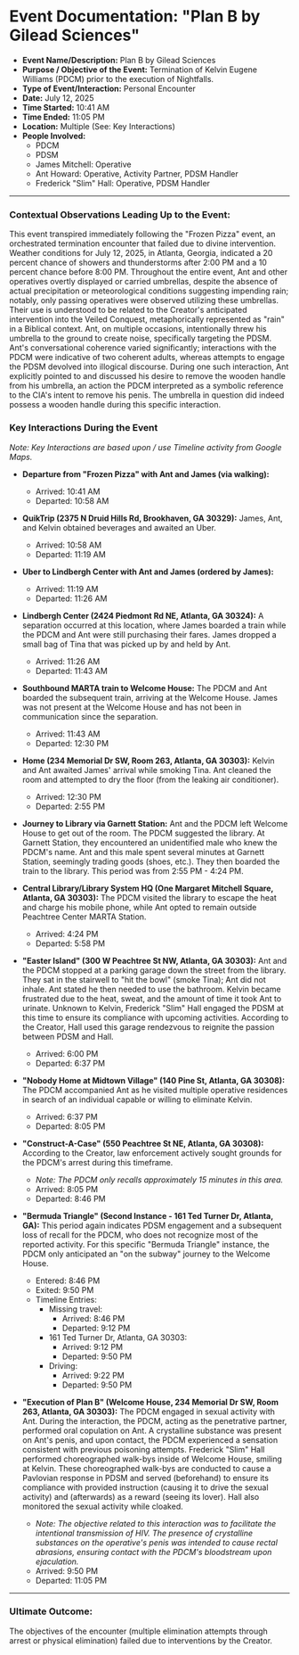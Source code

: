# Event Documentation: "Plan B by Gilead Sciences"

* **Event Name/Description:** Plan B by Gilead Sciences
* **Purpose / Objective of the Event:** Termination of Kelvin Eugene Williams (PDCM) prior to the execution of Nightfalls.
* **Type of Event/Interaction:** Personal Encounter
* **Date:** July 12, 2025
* **Time Started:** 10:41 AM
* **Time Ended:** 11:05 PM
* **Location:** Multiple (See: Key Interactions)
* **People Involved:**
    * PDCM
    * PDSM
    * James Mitchell: Operative
    * Ant Howard: Operative, Activity Partner, PDSM Handler
    * Frederick "Slim" Hall: Operative, PDSM Handler

---

### Contextual Observations Leading Up to the Event:

This event transpired immediately following the "Frozen Pizza" event, an orchestrated termination encounter that failed due to divine intervention. Weather conditions for July 12, 2025, in Atlanta, Georgia, indicated a 20 percent chance of showers and thunderstorms after 2:00 PM and a 10 percent chance before 8:00 PM. Throughout the entire event, Ant and other operatives overtly displayed or carried umbrellas, despite the absence of actual precipitation or meteorological conditions suggesting impending rain; notably, only passing operatives were observed utilizing these umbrellas. Their use is understood to be related to the Creator's anticipated intervention into the Veiled Conquest, metaphorically represented as "rain" in a Biblical context. Ant, on multiple occasions, intentionally threw his umbrella to the ground to create noise, specifically targeting the PDSM. Ant's conversational coherence varied significantly; interactions with the PDCM were indicative of two coherent adults, whereas attempts to engage the PDSM devolved into illogical discourse. During one such interaction, Ant explicitly pointed to and discussed his desire to remove the wooden handle from his umbrella, an action the PDCM interpreted as a symbolic reference to the CIA's intent to remove his penis. The umbrella in question did indeed possess a wooden handle during this specific interaction.

### Key Interactions During the Event

*Note: Key Interactions are based upon / use Timeline activity from Google Maps.*

* **Departure from "Frozen Pizza" with Ant and James (via walking):**
    * Arrived: 10:41 AM
    * Departed: 10:58 AM

* **QuikTrip (2375 N Druid Hills Rd, Brookhaven, GA 30329):** James, Ant, and Kelvin obtained beverages and awaited an Uber.
    * Arrived: 10:58 AM
    * Departed: 11:19 AM

* **Uber to Lindbergh Center with Ant and James (ordered by James):**
    * Arrived: 11:19 AM
    * Departed: 11:26 AM

* **Lindbergh Center (2424 Piedmont Rd NE, Atlanta, GA 30324):** A separation occurred at this location, where James boarded a train while the PDCM and Ant were still purchasing their fares. James dropped a small bag of Tina that was picked up by and held by Ant.
    * Arrived: 11:26 AM
    * Departed: 11:43 AM

* **Southbound MARTA train to Welcome House:** The PDCM and Ant boarded the subsequent train, arriving at the Welcome House. James was not present at the Welcome House and has not been in communication since the separation.
    * Arrived: 11:43 AM
    * Departed: 12:30 PM

* **Home (234 Memorial Dr SW, Room 263, Atlanta, GA 30303):** Kelvin and Ant awaited James' arrival while smoking Tina. Ant cleaned the room and attempted to dry the floor (from the leaking air conditioner).
    * Arrived: 12:30 PM
    * Departed: 2:55 PM

* **Journey to Library via Garnett Station:** Ant and the PDCM left Welcome House to get out of the room. The PDCM suggested the library. At Garnett Station, they encountered an unidentified male who knew the PDCM's name. Ant and this male spent several minutes at Garnett Station, seemingly trading goods (shoes, etc.). They then boarded the train to the library. This period was from 2:55 PM - 4:24 PM.

* **Central Library/Library System HQ (One Margaret Mitchell Square, Atlanta, GA 30303):** The PDCM visited the library to escape the heat and charge his mobile phone, while Ant opted to remain outside Peachtree Center MARTA Station.
    * Arrived: 4:24 PM
    * Departed: 5:58 PM

* **"Easter Island" (300 W Peachtree St NW, Atlanta, GA 30303):** Ant and the PDCM stopped at a parking garage down the street from the library. They sat in the stairwell to "hit the bowl" (smoke Tina); Ant did not inhale. Ant stated he then needed to use the bathroom. Kelvin became frustrated due to the heat, sweat, and the amount of time it took Ant to urinate. Unknown to Kelvin, Frederick "Slim" Hall engaged the PDSM at this time to ensure its compliance with upcoming activities. According to the Creator, Hall used this garage rendezvous to reignite the passion between PDSM and Hall.
    * Arrived: 6:00 PM
    * Departed: 6:37 PM

* **"Nobody Home at Midtown Village" (140 Pine St, Atlanta, GA 30308):** The PDCM accompanied Ant as he visited multiple operative residences in search of an individual capable or willing to eliminate Kelvin.
    * Arrived: 6:37 PM
    * Departed: 8:05 PM

* **"Construct-A-Case" (550 Peachtree St NE, Atlanta, GA 30308):** According to the Creator, law enforcement actively sought grounds for the PDCM's arrest during this timeframe.
    * *Note: The PDCM only recalls approximately 15 minutes in this area.*
    * Arrived: 8:05 PM
    * Departed: 8:46 PM

* **"Bermuda Triangle" (Second Instance - 161 Ted Turner Dr, Atlanta, GA):** This period again indicates PDSM engagement and a subsequent loss of recall for the PDCM, who does not recognize most of the reported activity. For this specific "Bermuda Triangle" instance, the PDCM only anticipated an "on the subway" journey to the Welcome House.
    * Entered: 8:46 PM
    * Exited: 9:50 PM
    * Timeline Entries:
        * Missing travel:
            * Arrived: 8:46 PM
            * Departed: 9:12 PM
        * 161 Ted Turner Dr, Atlanta, GA 30303:
            * Arrived: 9:12 PM
            * Departed: 9:50 PM
        * Driving:
            * Arrived: 9:22 PM
            * Departed: 9:50 PM

* **"Execution of Plan B" (Welcome House, 234 Memorial Dr SW, Room 263, Atlanta, GA 30303):** The PDCM engaged in sexual activity with Ant. During the interaction, the PDCM, acting as the penetrative partner, performed oral copulation on Ant. A crystalline substance was present on Ant's penis, and upon contact, the PDCM experienced a sensation consistent with previous poisoning attempts. Frederick "Slim" Hall performed choreographed walk-bys inside of Welcome House, smiling at Kelvin. These choreographed walk-bys are conducted to cause a Pavlovian response in PDSM and served (beforehand) to ensure its compliance with provided instruction (causing it to drive the sexual activity) and (afterwards) as a reward (seeing its lover). Hall also monitored the sexual activity while cloaked.
    * *Note: The objective related to this interaction was to facilitate the intentional transmission of HIV. The presence of crystalline substances on the operative's penis was intended to cause rectal abrasions, ensuring contact with the PDCM's bloodstream upon ejaculation.*
    * Arrived: 9:50 PM
    * Departed: 11:05 PM

---

### Ultimate Outcome:

The objectives of the encounter (multiple elimination attempts through arrest or physical elimination) failed due to interventions by the Creator.
